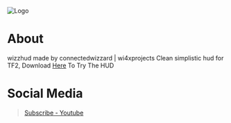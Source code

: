 ![Logo](https://raw.githubusercontent.com/connectedwizzard/wi4x_hud/master/_storage/_bgtf.png)
# About
wizzhud made by connectedwizzard | wi4xprojects
Clean simplistic hud for TF2, Download [Here](https://github.com/connectedwizzard/wi4x_hud/archive/master.zip) To Try The HUD
# Social Media
> [Subscribe - Youtube](https://www.youtube.com/channel/UCvLjgFPx4d84Xw629ofMJDg)

